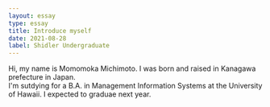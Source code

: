 ```yaml
---
layout: essay
type: essay
title: Introduce myself
date: 2021-08-28
label: Shidler Undergraduate
---
```


Hi, my name is Momomoka Michimoto.  I was born and raised in Kanagawa prefecture in Japan.  
I'm sutdying for a B.A. in Management Information Systems at the University of Hawaii.  I expected to graduae next year.  
